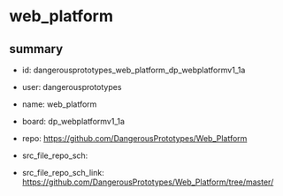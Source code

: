 # web_platform
 
## summary 
* id: dangerousprototypes_web_platform_dp_webplatformv1_1a
* user: dangerousprototypes
* name: web_platform
* board: dp_webplatformv1_1a
* repo: https://github.com/DangerousPrototypes/Web_Platform



* src_file_repo_sch: 
* src_file_repo_sch_link: https://github.com/DangerousPrototypes/Web_Platform/tree/master/







